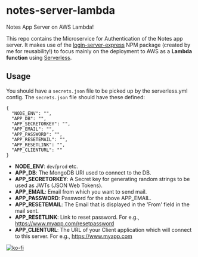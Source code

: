 # notes-server-lambda

Notes App Server on AWS Lambda!

This repo contains the Microservice for Authentication of the Notes app server. It makes use of the [login-server-express](https://www.npmjs.com/package/login-server-express) NPM package (created by me for reusability!) to focus mainly on the deployment to AWS as a **Lambda function** using [Serverless](https://serverless.com/).

## Usage

You should have a `secrets.json` file to be picked up by the serverless.yml config. The `secrets.json` file should have these defined:

```
{
  "NODE_ENV": "",
  "APP_DB": "",
  "APP_SECRETORKEY": "",
  "APP_EMAIL": "",
  "APP_PASSWORD": "",
  "APP_RESETEMAIL": "",
  "APP_RESETLINK": "",
  "APP_CLIENTURL": ""
}
```

* **NODE_ENV**: `dev`/`prod` etc.
* **APP_DB**: The MongoDB URI used to connect to the DB.
* **APP_SECRETORKEY**: A Secret key for generating random strings to be used as JWTs (JSON Web Tokens).
* **APP_EMAIL**: Email from which you want to send mail.
* **APP_PASSWORD**: Password for the above APP_EMAIL.
* **APP_RESETEMAIL**: The Email that is displayed in the 'From' field in the mail sent.
* **APP_RESETLINK**: Link to reset password. For e.g., https://www.myapp.com/resetpassword
* **APP_CLIENTURL**: The URL of your Client application which will connect to this server. For e.g., https://www.myapp.com

[![ko-fi](https://www.ko-fi.com/img/githubbutton_sm.svg)](https://ko-fi.com/Y8Y21VCIL)